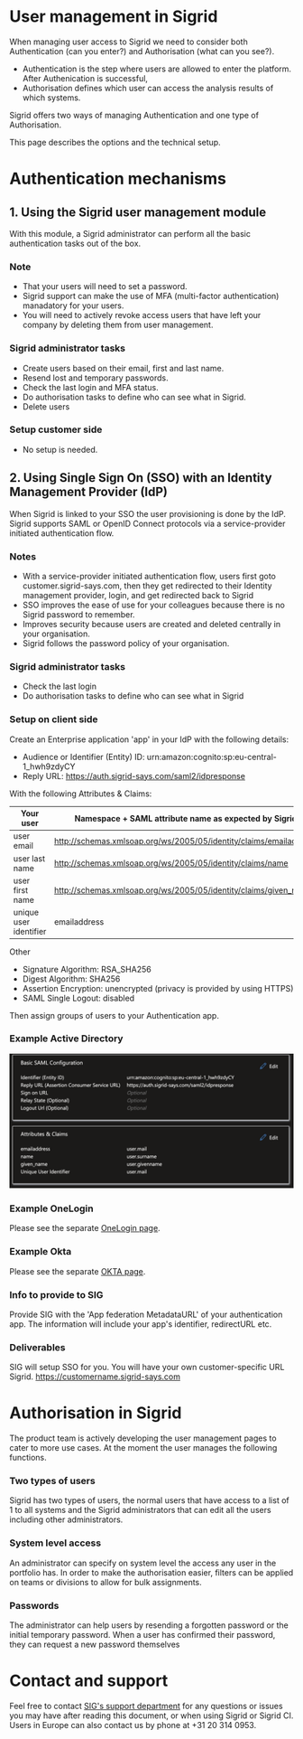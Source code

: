 User management in Sigrid
===========================================

When managing user access to Sigrid we need to consider both Authentication (can you enter?) and Authorisation (what can you see?). 
- Authentication is the step where users are allowed to enter the platform. After Authenication is successful, 
- Authorisation defines which user can access the analysis results of which systems.

Sigrid offers two ways of managing Authentication and one type of Authorisation. 

This page describes the options and the technical setup.

# Authentication mechanisms

## 1. Using the Sigrid user management module
With this module, a Sigrid administrator can perform all the basic authentication tasks out of the box.

### Note
- That your users will need to set a password.
- Sigrid support can make the use of MFA (multi-factor authentication) manadatory for your users.
- You will need to actively revoke access users that have left your company by deleting them from user management.

### Sigrid administrator tasks
- Create users based on their email, first and last name.
- Resend lost and temporary passwords.
- Check the last login and MFA status.
- Do authorisation tasks to define who can see what in Sigrid.
- Delete users

### Setup customer side
- No setup is needed.

## 2. Using Single Sign On (SSO) with an Identity Management Provider (IdP)
When Sigrid is linked to your SSO the user provisioning is done by the IdP. Sigrid supports SAML or OpenID Connect protocols via a service-provider initiated authentication flow. 


### Notes
- With a service-provider initiated authentication flow, users first goto customer.sigrid-says.com, then they get redirected to their Identity management provider, login, and get redirected back to Sigrid
- SSO improves the ease of use for your colleagues because there is no Sigrid password to remember. 
- Improves security because users are created and deleted centrally in your organisation.
- Sigrid follows the password policy of your organisation.

### Sigrid administrator tasks
- Check the last login
- Do authorisation tasks to define who can see what in Sigrid

### Setup on client side
Create an Enterprise application 'app' in your IdP with the following details: 
- Audience or Identifier (Entity) ID: urn:amazon:cognito:sp:eu-central-1_hwh9zdyCY
- Reply URL: https://auth.sigrid-says.com/saml2/idpresponse

With the following Attributes & Claims:

| Your user | Namespace + SAML attribute name as expected by Sigrid |
| ----------- | ----------|
| user email  | http://schemas.xmlsoap.org/ws/2005/05/identity/claims/emailaddress |
| user last name   | http://schemas.xmlsoap.org/ws/2005/05/identity/claims/name |
| user first name   | http://schemas.xmlsoap.org/ws/2005/05/identity/claims/given_name |
| unique user identifier | emailaddress |


Other
- Signature Algorithm: RSA_SHA256
- Digest Algorithm: SHA256
- Assertion Encryption: unencrypted (privacy is provided by using HTTPS)
- SAML Single Logout: disabled

Then assign groups of users to your Authentication app.

### Example Active Directory

<img src="../images/azure-saml.png" width="800" />

### Example OneLogin
Please see the separate [OneLogin page](usermanagement-example-onelogin.md).

### Example Okta
Please see the separate [OKTA page](usermanagement-example-okta.md).


### Info to provide to SIG
Provide SIG with the 'App federation MetadataURL' of your authentication app.
The information will include your app's identifier, redirectURL etc.

### Deliverables
SIG will setup SSO for you. You will have your own customer-specific URL Sigrid.
https://customername.sigrid-says.com

# Authorisation in Sigrid
The product team is actively developing the user management pages to cater to more use cases. At the moment the user manages the following functions.

### Two types of users
Sigrid has two types of users, the normal users that have access to a list of 1 to all systems and the Sigrid administrators that can edit all the users including other administrators.

### System level access
An administrator can specify on system level the access any user in the portfolio has. In order to make the authorisation easier, filters can be applied on teams or divisions to allow for bulk assignments.

### Passwords
The administrator can help users by resending a forgotten password or the initial temporary password.
When a user has confirmed their password, they can request a new password themselves

# Contact and support
Feel free to contact [SIG's support department](mailto:support@softwareimprovementgroup.com) for any questions or issues you may have after reading this document, or when using Sigrid or Sigrid CI. Users in Europe can also contact us by phone at +31 20 314 0953.
